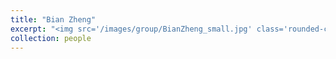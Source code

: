 ```yaml
---
title: "Bian Zheng"
excerpt: "<img src='/images/group/BianZheng_small.jpg' class='rounded-corners'><br/>Graduate Student (2024)"
collection: people
---
```

